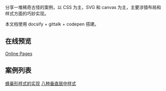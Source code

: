 分享一堆稀奇古怪的案例，以 CSS 为主，SVG 和 canvas 为主，主要涉猎布局和样式方面的巧妙实现。

本文档使用 docsify + gittalk + codepen 搭建。

## 在线预览

[Online Pages](https://foreverz133.github.io/demo-preview/)

## 案例列表
[蜂巢形样式的实现](./pages/honeycomb.md)
[八种垂直居中样式](./pages/vertical-center.md)